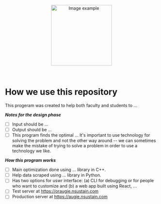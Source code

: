 <br>
<br>

<p align="center">
  <img alt="Image example" src="https://twemoji.maxcdn.com/v/latest/svg/1f60e.svg" width="200px">
</p>

<br>

# How we use this repository

This progeram was created to help both faculty and students to ...

***Notes for the design phase***<br>
- [ ] Input should be ...
- [ ] Output should be ...
- [ ] This program finds the optimal ...
It's important to use technology for solving the problem and not the other way around -- we can sometimes make the mistake of trying to solve a problem in order to use a technology we like.

***How this program works***<br>
- [ ] Main optimization done using ... library in C++.
- [ ] Help data scraped using ... library in Python.
- [ ] Has two options for uswr interface: (a) CLI for debugging or for people who want to customize and (b) a web app built using React, ...
- [ ] Test server at https://oraugie.nsustain.com
- [ ] Production server at https://augie.nsustain.com

<br>
<br>
<br>

<!--

Co-authored-by: Deepak <77573925+deepakkrish212@users.noreply.github.com>
Co-authored-by: Marcus <79320268+0nab@users.noreply.github.com>


-->
